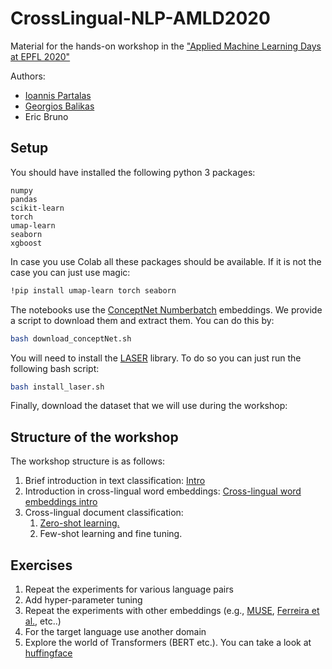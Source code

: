 # CrossLingual-NLP-AMLD2020
Material for the hands-on workshop in the ["Applied Machine Learning Days at EPFL 2020"](https://appliedmldays.org/workshops/cross-lingual-natural-language-processing)

Authors:
- [Ioannis Partalas](https://ioannispartalas.github.io/about/)
- [Georgios Balikas](https://balikasg.github.io/)
- Eric Bruno

## Setup
You should have installed the following python 3 packages:
```
numpy
pandas
scikit-learn
torch
umap-learn
seaborn
xgboost
```

In case you use Colab all these packages should be available. If it is not the case you can just use magic:
```bash
!pip install umap-learn torch seaborn
```

The notebooks use the [ConceptNet Numberbatch](https://github.com/commonsense/conceptnet-numberbatch) embeddings. We provide a script to download them and extract them. You can do this by: 
```bash
bash download_conceptNet.sh
```

You will need to install the [LASER](https://github.com/facebookresearch/LASER) library. To do so you can just run the following bash script:
```bash
bash install_laser.sh
```

Finally, download the dataset that we will use during the workshop:

## Structure of the workshop
The workshop structure is as follows:

1. Brief introduction in text classification: [Intro](https://github.com/ioannispartalas/CrossLingual-NLP-AMLD2020/blob/master/notebooks/AMLD%20Intro.ipynb) 
2. Introduction in cross-lingual word embeddings: [Cross-lingual word embeddings intro](https://github.com/ioannispartalas/CrossLingual-NLP-AMLD2020/blob/master/notebooks/Brief_into_to_Cross_Lingual_embeddings.ipynb) 
3. Cross-lingual document classification:
    1. [Zero-shot learning.](https://github.com/ioannispartalas/CrossLingual-NLP-AMLD2020/blob/master/notebooks/Cross-lingual%20document%20classification.ipynb)
    2. Few-shot learning and fine tuning.

## Exercises
1. Repeat the experiments for various language pairs
2. Add hyper-parameter tuning
3. Repeat the experiments with other embeddings (e.g., [MUSE](https://github.com/facebookresearch/MUSE), [Ferreira et al.](http://www.cs.cmu.edu/~afm/projects/multilingual_embeddings.html), etc..)
4. For the target language use another domain
5. Explore the world of Transformers (BERT etc.). You can take a look at [huffingface](https://github.com/huggingface/transformers)
